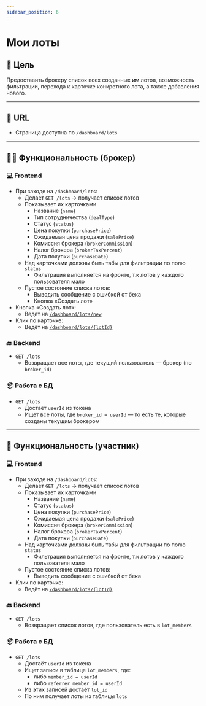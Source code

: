 ```yaml
---
sidebar_position: 6
---
```


# Мои лоты

## 🎯 Цель

Предоставить брокеру список всех созданных им лотов, возможность фильтрации, перехода к карточке конкретного лота, а
также добавления нового.

---

## 🔗 URL

- Страница доступна по `/dashboard/lots`

---

## 🧑‍💼 Функциональность (брокер)

### 💻 Frontend

- При заходе на `/dashboard/lots`:
    - Делает `GET /lots` → получает список лотов
    - Показывает их карточками
        - Название (`name`)
        - Тип сотрудничества (`dealType`)
        - Статус (`status`)
        - Цена покупки (`purchasePrice`)
        - Ожидаемая цена продажи (`salePrice`)
        - Комиссия брокера (`brokerCommission`)
        - Налог брокера (`brokerTaxPercent`)
        - Дата покупки (`purchaseDate`)
    - Над карточками должны быть табы для фильтрации по полю `status`
        - Фильтрация выполняется на фронте, т.к лотов у каждого пользователя мало
    - Пустое состояние списка лотов:
        - Выводить сообщение с ошибкой от бека
        - Кнопка «Создать лот»
- Кнопка «Создать лот»:
    - Ведёт на  [`/dashboard/lots/new`](new-lot.md)
- Клик по карточке:
    - Ведёт на [`/dashboard/lots/{lotId}`](lotId.md)

### 🔙 Backend

- `GET /lots`
    - Возвращает все лоты, где текущий пользователь — брокер (по `broker_id`)

### 📦 Работа с БД

- `GET /lots`
    - Достаёт `userId` из токена
    - Ищет все лоты, где `broker_id = userId` — то есть те, которые созданы текущим брокером

---

## 👤 Функциональность (участник)

### 💻 Frontend

- При заходе на `/dashboard/lots`:
    - Делает `GET /lots` → получает список лотов
    - Показывает их карточками
        - Название (`name`)
        - Статус (`status`)
        - Цена покупки (`purchasePrice`)
        - Ожидаемая цена продажи (`salePrice`)
        - Комиссия брокера (`brokerCommission`)
        - Налог брокера (`brokerTaxPercent`)
        - Дата покупки (`purchaseDate`)
    - Над карточками должны быть табы для фильтрации по полю `status`
        - Фильтрация выполняется на фронте, т.к лотов у каждого пользователя мало
    - Пустое состояние списка лотов:
        - Выводить сообщение с ошибкой от бека
- Клик по карточке:
    - Ведёт на [`/dashboard/lots/{lotId}`](lotId.md)

### 🔙 Backend

- `GET /lots`
    - Возвращает список лотов, где пользователь есть в `lot_members`

### 📦 Работа с БД

- `GET /lots`
    - Достаёт `userId` из токена
    - Ищет записи в таблице `lot_members`, где:
        - либо `member_id = userId`
        - либо `referrer_member_id = userId`
    - Из этих записей достаёт `lot_id`
    - По ним получает лоты из таблицы `lots`